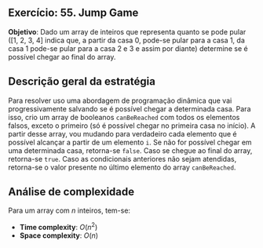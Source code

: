 ## Exercício: 55. Jump Game
**Objetivo**: Dado um array de inteiros que representa quanto se pode pular ([1, 2, 3, 4] indica que, a partir da casa 0, pode-se pular para a casa 1, da casa 1 pode-se pular para a casa 2 e 3 e assim por diante) determine se é possível chegar ao final do array.

## Descrição geral da estratégia
Para resolver uso uma abordagem de programação dinâmica que vai progressivamente salvando se é possível chegar a determinada casa. Para isso, crio um array de booleanos `canBeReached` com todos os elementos falsos, exceto o primeiro (só é possível chegar no primeira casa no início). A partir desse array, vou mudando para verdadeiro cada elemento que é possível alcançar a partir de um elemento `i`. Se não for possível chegar em uma determinada casa, retorna-se `false`. Caso se chegue ao final do array, retorna-se `true`. Caso as condicionais anteriores não sejam atendidas, retorna-se o valor presente no último elemento do array `canBeReached`.

## Análise de complexidade
Para um array com $n$ inteiros, tem-se:
- **Time complexity**: $O(n^2)$ 
- **Space complexity**: $O(n)$
